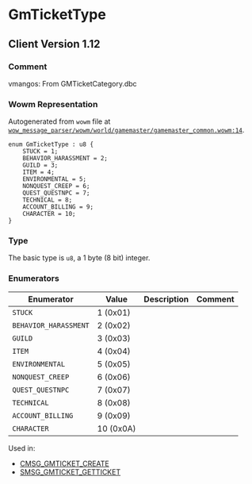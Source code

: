 # GmTicketType

## Client Version 1.12

### Comment

vmangos: From GMTicketCategory.dbc

### Wowm Representation

Autogenerated from `wowm` file at [`wow_message_parser/wowm/world/gamemaster/gamemaster_common.wowm:14`](https://github.com/gtker/wow_messages/tree/main/wow_message_parser/wowm/world/gamemaster/gamemaster_common.wowm#L14).

```rust,ignore
enum GmTicketType : u8 {
    STUCK = 1;
    BEHAVIOR_HARASSMENT = 2;
    GUILD = 3;
    ITEM = 4;
    ENVIRONMENTAL = 5;
    NONQUEST_CREEP = 6;
    QUEST_QUESTNPC = 7;
    TECHNICAL = 8;
    ACCOUNT_BILLING = 9;
    CHARACTER = 10;
}
```
### Type
The basic type is `u8`, a 1 byte (8 bit) integer.
### Enumerators
| Enumerator | Value  | Description | Comment |
| --------- | -------- | ----------- | ------- |
| `STUCK` | 1 (0x01) |  |  |
| `BEHAVIOR_HARASSMENT` | 2 (0x02) |  |  |
| `GUILD` | 3 (0x03) |  |  |
| `ITEM` | 4 (0x04) |  |  |
| `ENVIRONMENTAL` | 5 (0x05) |  |  |
| `NONQUEST_CREEP` | 6 (0x06) |  |  |
| `QUEST_QUESTNPC` | 7 (0x07) |  |  |
| `TECHNICAL` | 8 (0x08) |  |  |
| `ACCOUNT_BILLING` | 9 (0x09) |  |  |
| `CHARACTER` | 10 (0x0A) |  |  |

Used in:
* [CMSG_GMTICKET_CREATE](cmsg_gmticket_create.md)
* [SMSG_GMTICKET_GETTICKET](smsg_gmticket_getticket.md)

